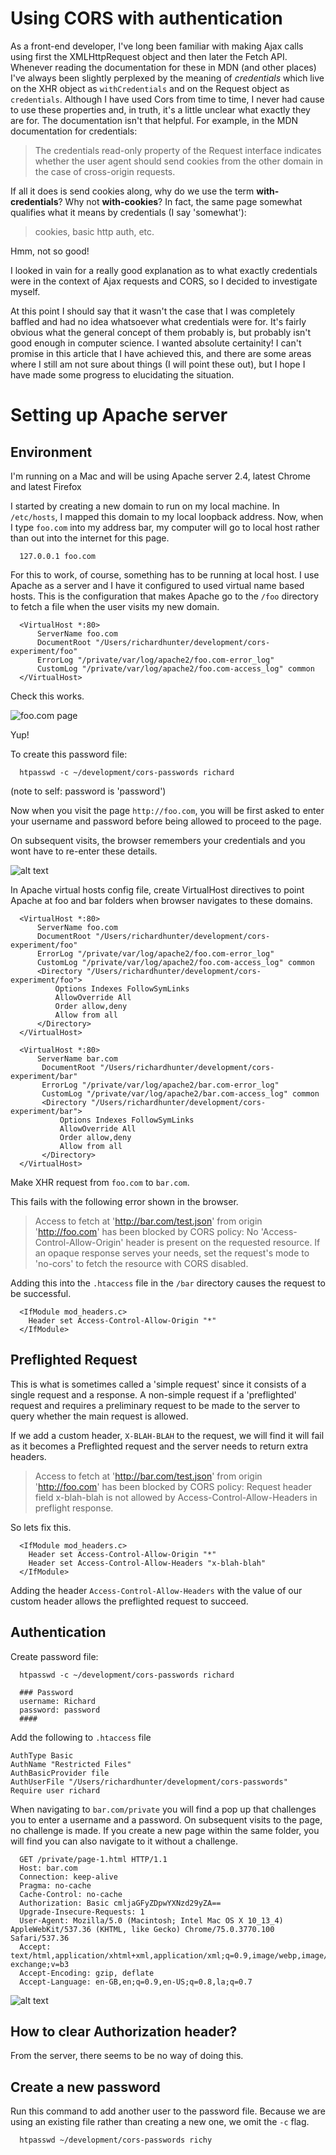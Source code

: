 # Using CORS with authentication

As a front-end developer, I've long been familiar with making Ajax calls using first the XMLHttpRequest object and then later the Fetch API.
Whenever reading the documentation for these in MDN (and other places) I've always been slightly perplexed by the meaning of *credentials* which live on the XHR object as `withCredentials` and on the Request object as `credentials`. Although I have used Cors from time to time, I never had cause to use these properties and, in truth, it's a little unclear what exactly they are for. The documentation isn't that helpful. For example, in the MDN documentation for credentials: 

> The credentials read-only property of the Request interface indicates whether the user agent should send cookies from the other domain in the case of cross-origin requests.

If all it does is send cookies along, why do we use the term **with-credentials**? Why not **with-cookies**? In fact, the same page somewhat qualifies what it means by credentials (I say 'somewhat'): 

> cookies, basic http auth, etc.

Hmm, not so good!

I looked in vain for a really good explanation as to what exactly credentials were in the context of Ajax requests and CORS, so I decided to investigate myself.



At this point I should say that it wasn't the case that I was completely baffled and had no idea whatsoever what credentials were for. It's fairly obvious what the general concept of them probably is, but probably isn't good enough in computer science. I wanted absolute certainity! I can't promise in this article that I have achieved this, and there are some areas where I still am not sure about things (I will point these out), but I hope I have made some progress to elucidating the situation.

# Setting up Apache server

## Environment
I'm running on a Mac and will be using Apache server 2.4, latest Chrome and latest Firefox


I started by creating a new domain to run on my local machine.
In `/etc/hosts`, I mapped this domain to my local loopback address. Now, when I type `foo.com` into my address bar, my computer will go to local host rather than out into the internet for this page.

```
  127.0.0.1 foo.com 
```
For this to work, of course, something has to be running at local host. I use Apache as a server and I have it configured to used virtual name based hosts.
This is the configuration that makes Apache go to the `/foo` directory to fetch a file when the user visits my new domain.

```
  <VirtualHost *:80>
      ServerName foo.com
      DocumentRoot "/Users/richardhunter/development/cors-experiment/foo"
      ErrorLog "/private/var/log/apache2/foo.com-error_log"
      CustomLog "/private/var/log/apache2/foo.com-access_log" common
  </VirtualHost>

```

Check this works. 

![foo.com page](foo-page.png)

Yup!

To create this password file: 

```
  htpasswd -c ~/development/cors-passwords richard

```
(note to self: password is 'password')


Now when you visit the page `http://foo.com`, you will be first asked to enter your username and password before being allowed to proceed to the page.

On subsequent visits, the browser remembers your credentials and you wont have to re-enter these details.

![alt text](challenge-pop-up.png)








In Apache virtual hosts config file, create VirtualHost directives to point Apache at foo and bar folders when browser navigates to these domains.

```
  <VirtualHost *:80>
      ServerName foo.com
      DocumentRoot "/Users/richardhunter/development/cors-experiment/foo"
      ErrorLog "/private/var/log/apache2/foo.com-error_log"
      CustomLog "/private/var/log/apache2/foo.com-access_log" common
      <Directory "/Users/richardhunter/development/cors-experiment/foo">
          Options Indexes FollowSymLinks
          AllowOverride All
          Order allow,deny
          Allow from all
      </Directory>
  </VirtualHost>
 
  <VirtualHost *:80>
      ServerName bar.com
       DocumentRoot "/Users/richardhunter/development/cors-experiment/bar"
       ErrorLog "/private/var/log/apache2/bar.com-error_log"
       CustomLog "/private/var/log/apache2/bar.com-access_log" common
       <Directory "/Users/richardhunter/development/cors-experiment/bar">
           Options Indexes FollowSymLinks
           AllowOverride All
           Order allow,deny
           Allow from all
       </Directory>
  </VirtualHost>

```

Make XHR request from `foo.com` to `bar.com`.

This fails with the following error shown in the browser.

> Access to fetch at 'http://bar.com/test.json' from origin 'http://foo.com' has been blocked by CORS policy: No 'Access-Control-Allow-Origin' header is present on the requested resource. If an opaque response serves your needs, set the request's mode to 'no-cors' to fetch the resource with CORS disabled.

Adding this into the `.htaccess` file in the `/bar` directory causes the request to be successful.

```
  <IfModule mod_headers.c>
    Header set Access-Control-Allow-Origin "*"
  </IfModule>
```

## Preflighted Request
This is what is sometimes called a 'simple request' since it consists of a single request and a response. A non-simple request if a 'preflighted' request and requires a preliminary request to be made to the server to query whether the main request is allowed.

If we add a custom header, `X-BLAH-BLAH` to the request, we will find it will fail as it becomes a Preflighted request and the server needs to return extra headers.

> Access to fetch at 'http://bar.com/test.json' from origin 'http://foo.com' has been blocked by CORS policy: Request header field x-blah-blah is not allowed by Access-Control-Allow-Headers in preflight response.

So lets fix this.

```
  <IfModule mod_headers.c>
    Header set Access-Control-Allow-Origin "*"
    Header set Access-Control-Allow-Headers "x-blah-blah"
  </IfModule>
```
Adding the header `Access-Control-Allow-Headers` with the value of our custom header allows the preflighted request to succeed.

## Authentication

Create password file:

```
  htpasswd -c ~/development/cors-passwords richard

  ### Password
  username: Richard
  password: password
  ####

```
Add the following to `.htaccess` file
```
AuthType Basic
AuthName "Restricted Files"
AuthBasicProvider file
AuthUserFile "/Users/richardhunter/development/cors-passwords"
Require user richard
```

When navigating to `bar.com/private` you will find a pop up that challenges you to enter a username and a password. On subsequent visits to the page, no challenge is made.
If you create a new page within the same folder, you will find you can also navigate to it without a challenge.

```
  GET /private/page-1.html HTTP/1.1
  Host: bar.com
  Connection: keep-alive
  Pragma: no-cache
  Cache-Control: no-cache
  Authorization: Basic cmljaGFyZDpwYXNzd29yZA==
  Upgrade-Insecure-Requests: 1
  User-Agent: Mozilla/5.0 (Macintosh; Intel Mac OS X 10_13_4) AppleWebKit/537.36 (KHTML, like Gecko) Chrome/75.0.3770.100 Safari/537.36
  Accept: text/html,application/xhtml+xml,application/xml;q=0.9,image/webp,image/apng,*/*;q=0.8,application/signed-exchange;v=b3
  Accept-Encoding: gzip, deflate
  Accept-Language: en-GB,en;q=0.9,en-US;q=0.8,la;q=0.7
```

![alt text](challenge-pop-up.png)
## How to clear Authorization header?
From the server, there seems to be no way of doing this.



##  Create a new password
Run this command to add another user to the password file. Because we are using an existing file rather than creating a new one, we omit the `-c` flag.
```
  htpasswd ~/development/cors-passwords richy
```
